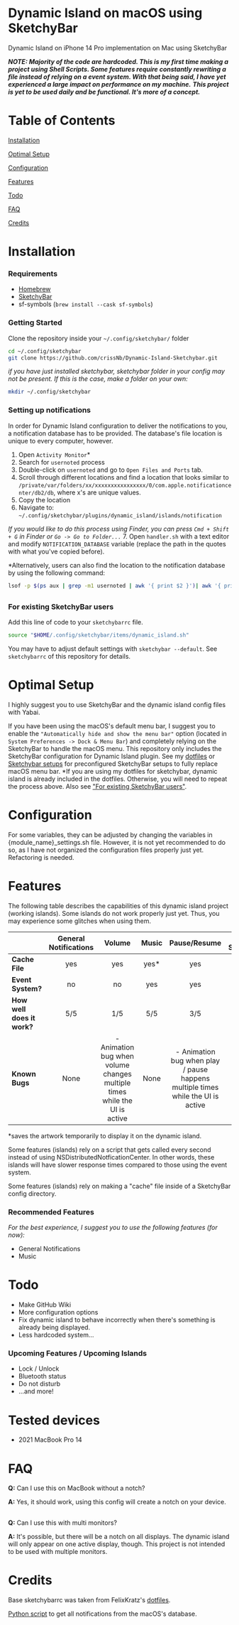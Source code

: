 # Dynamic Island on macOS using SketchyBar
Dynamic Island on iPhone 14 Pro implementation on Mac using SketchyBar

***NOTE: Majority of the code are hardcoded. This is my first time making a project using Shell Scripts. Some features require constantly rewriting a file instead of relying on a event system. With that being said, I have yet experienced a large impact on performance on my machine.***
***This project is yet to be used daily and be functional. It's more of a concept.***

Table of Contents
=================

[Installation](#installation)

[Optimal Setup](#optimal-setup)

[Configuration](#configuration)

[Features](#features)

[Todo](#todo)

[FAQ](#faq)

[Credits](#credits)



Installation
============

### Requirements
- [Homebrew](https://brew.sh/)
- [SketchyBar](https://github.com/FelixKratz/SketchyBar)
- sf-symbols (`brew install --cask sf-symbols`)

### Getting Started
Clone the repository inside your `~/.config/sketchybar/` folder
```bash
cd ~/.config/sketchybar
git clone https://github.com/crissNb/Dynamic-Island-Sketchybar.git
```
*if you have just installed sketchybar, sketchybar folder in your config may not be present. If this is the case, make a folder on your own:*
```bash
mkdir ~/.config/sketchybar
```


### Setting up notifications
In order for Dynamic Island configuration to deliver the notifications to you, a notification database has to be provided. The database's file location is unique to every computer, however.

1. Open `Activity Monitor`*
2. Search for `usernoted` process
3. Double-click on `usernoted` and go to `Open Files and Ports` tab.
4. Scroll through different locations and find a location that looks similar to `/private/var/folders/xx/xxxxxxxxxxxxxxxx/0/com.apple.notificationcenter/db2/db`, where x's are unique values.
5. Copy the location
6. Navigate to: `~/.config/sketchybar/plugins/dynamic_island/islands/notification`

*If you would like to do this process using Finder, you can press `Cmd + Shift + G` in Finder or `Go -> Go to Folder...`*
7. Open `handler.sh` with a text editor and modify `NOTIFICATION_DATABASE` variable (replace the path in the quotes with what you've copied before).

*Alternatively, users can also find the location to the notification database by using the following command:
```bash
lsof -p $(ps aux | grep -m1 usernoted | awk '{ print $2 }')| awk '{ print $NF }' | grep 'db2/db$' | xargs dirname
```

##

### For existing SketchyBar users
Add this line of code to your `sketchybarrc` file.
```bash
source "$HOME/.config/sketchybar/items/dynamic_island.sh"
```
You may have to adjust default settings with `sketchybar --default`. See `sketchybarrc` of this repository for details.



Optimal Setup
=============
I highly suggest you to use SketchyBar and the dynamic island config files with Yabai.

If you have been using the macOS's default menu bar, I suggest you to enable the `"Automatically hide and show the menu bar"` option (located in `System Preferences -> Dock & Menu Bar`) and completely relying on the SketchyBar to handle the macOS menu. This repository only includes the SketchyBar configuration for Dynamic Island plugin. See my [dotfiles](https://github.com/crissNb/dotfiles) or [Sketchybar setups](https://github.com/FelixKratz/SketchyBar/discussions/47) for preconfigured SketchyBar setups to fully replace macOS menu bar.
*If you are using my dotfiles for sketchybar, dynamic island is already included in the dotfiles. Otherwise, you will need to repeat the process above. Also see ["For existing SketchyBar users"](#for-existing-sketchybar-users).

Configuration
=============
For some variables, they can be adjusted by changing the variables in {module_name}_settings.sh file. However, it is not yet recommended to do so, as I have not organized the configuration files properly just yet. Refactoring is needed.

Features
========
The following table describes the capabilities of this dynamic island project (working islands). Some islands do not work properly just yet. Thus, you may experience some glitches when using them.

|               | General Notifications | Volume  | Music | Pause/Resume | App Switch |
| ------------- |:-------------:| :-----: | :---------: | :------: | :--------: |
| **Cache File**      | yes | yes | yes* | yes | no |
| **Event System?**      | no      |   no | yes | yes | yes |
| **How well does it work?** | 5/5      |    1/5 | 5/5 | 3/5 | 5/5 |
| **Known Bugs** | None | - Animation bug when volume changes multiple times while the UI is active | None | - Animation bug when play / pause happens multiple times while the UI is active | None |

*saves the artwork temporarily to display it on the dynamic island.

Some features (islands) rely on a script that gets called every second instead of using NSDistributedNotficationCenter. In other words, these islands will have slower response times compared to those using the event system.

Some features (islands) rely on making a "cache" file inside of a SketchyBar config directory.

### Recommended Features
*For the best experience, I suggest you to use the following features (for now):*
- General Notifications
- Music

Todo
====
- Make GitHub Wiki
- More configuration options
- Fix dynamic island to behave incorrectly when there's something is already being displayed.
- Less hardcoded system...

### Upcoming Features / Upcoming Islands
- Lock / Unlock
- Bluetooth status
- Do not disturb
- ...and more!

Tested devices
==============
- 2021 MacBook Pro 14

FAQ
===
**Q:** Can I use this on MacBook without a notch?

**A:** Yes, it should work, using this config will create a notch on your device.
##

**Q:** Can I use this with multi monitors?

**A:** It's possible, but there will be a notch on all displays. The dynamic island will only appear on one active display, though. This project is not intended to be used with multiple monitors.
##

Credits
=======
Base sketchybarrc was taken from FelixKratz's [dotfiles](https://github.com/FelixKratz/dotfiles).

[Python script](https://github.com/ydkhatri/MacForensics) to get all notifications from the macOS's database.
